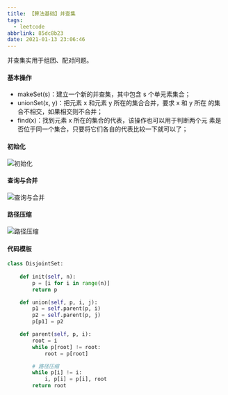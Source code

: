 ```yaml
---
title: 【算法基础】并查集
tags:
  - leetcode
abbrlink: 85dc8b23
date: 2021-01-13 23:06:46
---
```


并查集实用于组团、配对问题。


<!-- more -->

#### 基本操作

- makeSet(s)：建立一个新的并查集，其中包含 s 个单元素集合；
- unionSet(x, y)：把元素 x 和元素 y 所在的集合合并，要求 x 和 y 所在 的集合不相交，如果相交则不合并；
- find(x)：找到元素 x 所在的集合的代表，该操作也可以用于判断两个元 素是否位于同一个集合，只要将它们各自的代表比较一下就可以了；

#### 初始化

![初始化](/images/image-20210110230804740.png)


#### 查询与合并

![查询与合并](/images/image-20210110230804741.png)

#### 路径压缩

![路径压缩](/images/image-20210110230804742.png)

#### 代码模板

```python
class DisjointSet:
    
    def init(self, n):
        p = [i for i in range(n)]
        return p

    def union(self, p, i, j):
        p1 = self.parent(p, i)
        p2 = self.parent(p, j)
        p[p1] = p2

    def parent(self, p, i):
        root = i
        while p[root] != root:
            root = p[root]

        # 路径压缩
        while p[i] != i:
            i, p[i] = p[i], root
        return root
```

